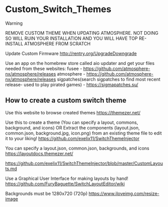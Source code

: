 # Custom_Switch_Themes

> [!WARNING]
> REMOVE CUSTOM THEME WHEN UPDATING ATMOSPHERE. NOT DOING SO WILL RUIN YOUR INSTALLATION AND YOU WILL HAVE TOP RE-INSTALL ATMOSPHERE FROM SCRATCH

Update Custom Firmware
http://rentry.org/UpgradeDowngrade

Use an app on the homebrew store called aio updater and get your files needed from these websites:
fusee - https://github.com/atmosphere-nx/atmosphere/releases
atmosphere - https://github.com/atmosphere-nx/atmosphere/releases
sigpatches(search sigpatches to find most recent release- used to play pirated games) - https://sigmapatches.su/

## How to create a custom switch theme

Use this website to browse created themes
https://themezer.net/

Use this to create a theme (You can specify a layout, commons, background, and icons)
OR
Extract the components (layout.json, common.json, background.jpg, icon.png) from an existing theme file to edit it to your liking!
https://github.com/exelix11/SwitchThemeInjector

You can specify a layout.json, common.json, backgrounds, and icons
https://layoutdocs.themezer.net/

https://github.com/exelix11/SwitchThemeInjector/blob/master/CustomLayouts.md

Use a Graphical User Interface for making layouts by hand!
https://github.com/FuryBaguette/SwitchLayoutEditor/wiki

Backgrounds must be 1280x720 (720p)
https://www.iloveimg.com/resize-image

